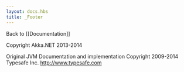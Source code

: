 ```yaml
---
layout: docs.hbs
title: _Footer
---
```

Back to [[Documentation]]

Copyright Akka.NET 2013-2014

Original JVM Documentation and implementation Copyright 2009-2014 Typesafe Inc. <http://www.typesafe.com>